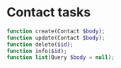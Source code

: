 # Contact tasks

```php
function create(Contact $body);
function update(Contact $body);
function delete($id);
function info($id);
function list(Query $body = null);
```
